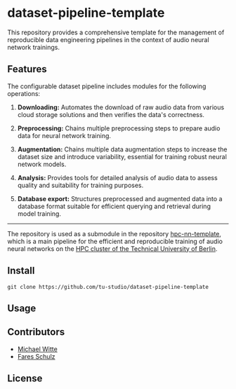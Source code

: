 # dataset-pipeline-template

This repository provides a comprehensive template for the management of reproducible data engineering pipelines in the context of audio neural network trainings. 

## Features

The configurable dataset pipeline includes modules for the following operations:
1. **Downloading:** Automates the download of raw audio data from various cloud storage solutions and then verifies the data's correctness. 
  
2. **Preprocessing:** 
Chains multiple preprocessing steps to prepare audio data for neural network training. 
  
  <!-- This includes
   - **Sample Rate Conversion**: Adjusts the sampling rate of audio files to a standard value that matches the input requirements of the neural network, ensuring consistency across all data.
  
   - **Bit-depth Conversion**: Modifies the bit depth of audio files to match the neural network's expected input format, which can help in reducing file size or aligning data quality.
  
   - **Gain Normalization**: Applies normalization of audio levels to ensure uniform loudness, which is crucial for maintaining model performance across varied inputs.
  
   - **Silence Trimming**: Removes periods of silence from the beginning and end of audio clips to minimize non-informative data and improve model training efficiency.
  
   - **Silence Addition**: Intentionally adds periods of silence to the audio data, which can help the neural network better handle pauses in speech or other audio signals during practical application.
  
  - **Trimming**:

  - **Shuffle**:
  
-->
  
3. **Augmentation:** Chains multiple data augmentation steps to increase the dataset size and introduce variability, essential for training robust neural network models.

<!--
  - **Stereo Split**
  - **Time Stretching**
  - **Pitch Shifting**
  - **Noise Injection**
  - **Reverberation**
 -->
   
4. **Analysis:** Provides tools for detailed analysis of audio data to assess quality and suitability for training purposes. 
   
5. **Database export:** Structures preprocessed and augmented data into a database format suitable for efficient querying and retrieval during model training.

____________________________________

The repository is used as a submodule in the repository [hpc-nn-template](https://github.com/tu-studio/hpc-nn-template), which is a main pipeline for the efficient and reproducible training of audio neural networks on the [HPC cluster of the Technical University of Berlin](https://www.tu.berlin/campusmanagement/angebot/high-performance-computing-hpc).

## Install

```
git clone https://github.com/tu-studio/dataset-pipeline-template
```

## Usage



## Contributors

- [Michael Witte](https://github.com/michaelwitte)
- [Fares Schulz](https://github.com/faressc)

## License

